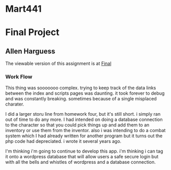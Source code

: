 # Mart441
# Final Project
## Allen Harguess

The viewable version of this assignment is at [Final](https://allenharguess701.github.io/Mart441/Harguess_Final/)

### Work Flow
This thing was sooooooo complex. trying to keep track of the data links between the index and scripts pages was daunting. it took forever to debug and was constantly breaking. sometimes because of a single misplaced charater.  

I did a larger storu line from homework four, but it's still short. i simply ran out of time to do any more. I had intended on doing a database connection to the character so that you could pick things up and add them to an inventory or use them from the inventor. also i was intending to do a combat system which I had already written for another program but it turns out the php code had depreciated. i wrote it several years ago.

I'm thinking i'm going to continue to develop this app. i'm thinking i can tag it onto a wordpress database that will allow users a safe secure login but with all the bells and whistles of wordpress and a database connection.
